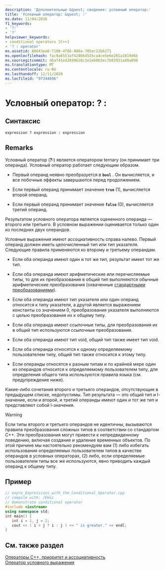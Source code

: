 ```yaml
---
description: 'Дополнительные &quest; сведения: условный оператор:'
title: 'Условный оператор: &quest; :'
ms.date: 11/04/2016
f1_keywords:
- '?:'
- '?'
helpviewer_keywords:
- conditional operators [C++]
- '? : operator'
ms.assetid: 88643ee8-7100-4f86-880a-705ec22b6271
ms.openlocfilehash: fac9a6553af428664535ca4ce5e6e201a1819d6b
ms.sourcegitcommit: d6af41e42699628c3e2e6063ec7b03931a49a098
ms.translationtype: MT
ms.contentlocale: ru-RU
ms.lasthandoff: 12/11/2020
ms.locfileid: "97344696"
---
```

# <a name="conditional-operator-quest-"></a>Условный оператор: &quest; :

## <a name="syntax"></a>Синтаксис

```
expression ? expression : expression
```

## <a name="remarks"></a>Remarks

Условный оператор (**?:**) является оператором ternary (он принимает три операнда). Условный оператор работает следующим образом.

- Первый операнд неявно преобразуется в **`bool`** . Он вычисляется, и все побочные эффекты завершаются перед продолжением.

- Если первый операнд принимает значение **`true`** (1), вычисляется второй операнд.

- Если первый операнд принимает значение **`false`** (0), вычисляется третий операнд.

Результатом условного оператора является оцененного операнда — второго или третьего. В условном выражении оценивается только один из последних двух операндов.

Условные выражения имеют ассоциативность справа налево. Первый операнд должен иметь целочисленный тип или тип указателя. Следующие правила применяются ко второму и третьему операндам.

- Если оба операнда имеют один и тот же тип, результат имеет тот же тип.

- Если оба операнда имеют арифметические или перечисляемые типы, то для их преобразования в общий тип выполняются обычные арифметические преобразования (охваченные [стандартными преобразованиями](standard-conversions.md)).

- Если оба операнда имеют тип указателя или один операнд относится к типу указателя, а другой является выражением константы со значением 0, преобразования указателя выполняются с целью преобразования их к общему типу.

- Если оба операнда имеют ссылочные типы, для преобразования их в общий тип используются ссылочные преобразования.

- Если оба операнда имеют тип void, общий тип также имеет тип void.

- Если оба операнда относятся к одному определяемому пользователем типу, общий тип также относится к этому типу.

- Если операнды относятся к разным типам и по крайней мере один из операндов относится к определяемому пользователем типу, для определения общего типа используются правила языка (см. предупреждение ниже).

Какие-либо сочетания второго и третьего операндов, отсутствующие в предыдущем списке, недопустимы. Тип результата — это общий тип и l-значение, если и второй, и третий операнды имеют один и тот же тип и представляют собой l-значения.

> [!WARNING]
> Если типы второго и третьего операндов не идентичны, вызываются правила преобразования сложных типов в соответствии со стандартом C++. Эти преобразования могут привести к непредвиденному поведению, включая создание и удаление временных объектов. По этой причине мы настоятельно рекомендуем вам (1) либо избегать использования определяемых пользователем типов в качестве операндов в условных операторах, (2) либо, если определяемые пользователем типы все же используются, явно приводить каждый операнд к общему типу.

## <a name="example"></a>Пример

```cpp
// expre_Expressions_with_the_Conditional_Operator.cpp
// compile with: /EHsc
// Demonstrate conditional operator
#include <iostream>
using namespace std;
int main() {
   int i = 1, j = 2;
   cout << ( i > j ? i : j ) << " is greater." << endl;
}
```

## <a name="see-also"></a>См. также раздел

[Операторы C++, приоритет и ассоциативность](../cpp/cpp-built-in-operators-precedence-and-associativity.md)<br/>
[Оператор условного выражения](../c-language/conditional-expression-operator.md)
